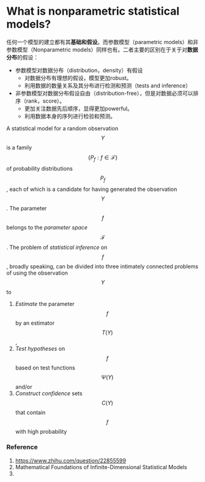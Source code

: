 # What is nonparametric statistical models?



任何一个模型的建立都有其**基础和假设**。而参数模型（parametric models）和非参数模型（Nonparametric models）同样也有。二者主要的区别在于关于对**数据分布**的假设：

* 参数模型对数据分布（distribution，density）有假设
  * 对数据分布有理想的假设，模型更加robust。
  * 利用数据的数量关系及其分布进行检测和预测（tests and inference）
* 非参数模型对数据分布假设自由（distribution-free），但是对数据必须可以排序（rank，score）。
  * 更加关注数据先后顺序，显得更加powerful。
  * 利用数据本身的序列进行检验和预测。

A statistical model for a random observation $$Y$$ is a family $$\{ P_f: f \in \mathcal{F} \}$$ of probability distributions $$P_f$$, each of which is a candidate for having generated the observation $$Y$$. The parameter $$f$$ belongs to the _parameter space_ $$\mathcal{F}$$. The problem of _statistical inference_ on $$f$$ , broadly speaking, can be divided into three intimately connected problems of using the observation $$Y$$ to

1. _Estimate_ the parameter $$f$$ by an estimator $$T(Y)$$,
2. _Test hypotheses_ on $$f$$ based on test functions $$\Psi(Y)$$ and/or
3. _Construct confidence_ sets $$C(Y)$$ that contain $$f$$ with high probability

### Reference

1. https://www.zhihu.com/question/22855599
2. Mathematical Foundations of Infinite-Dimensional Statistical Models
3.
